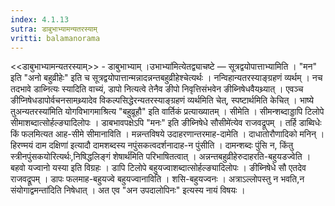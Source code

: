 ```yaml
---
index: 4.1.13
sutra: डाबुभाभ्यामन्यतरस्याम्‌
vritti: balamanorama
---
```


<<डाबुभाभ्यामन्यतरस्याम्>> - डाबुभाभ्याम् ।उभाभ्या॑मित्येतद्व्याचष्टे — सूत्रद्वयोपात्ताभ्यामिति । "मन" इति "अनो बहुव्रीहेः" इति च सूत्रद्वयोपात्तान्मन्नादन्नन्तबहुव्रीहेश्चेत्यर्थः । नन्विहान्यतरस्याङ्ग्रहणं व्यर्थम् । नच तदभावे डाब्नित्यः स्यादिति वाच्यं, डापो नित्यत्वे तेनैव ङीपो निवृत्तिसंभवेन ङीब्निषेधवैयथ्र्यात् । एवञ्च ङीप्निषेधडापोर्वचनसामथ्र्यादेव विकल्पसिद्धेरन्यतरस्याङ्ग्रहणं व्यर्थमिति चेत्, स्पष्टार्थमिति केचित् । भाष्ये तुअन्यतरस्या॑मिति योगविभागमाश्रित्य "बहुव्रूहौ" इति वार्तिकं प्रत्याख्यातम् । सीमेति । सीमन्शब्दाड्डापि टिलोपे सीमाशब्दात्सोर्हल्ङ्यादिलोपः । डाबभावपक्षेऽपि "मनः" इति ङीब्निषेधे सौसीमे॑त्येव राजवद्रूपम् । तर्हि डाब्विधेः किं फलमित्यत आह-सीमे सीमानाविति । मन्नन्तविषये उदाहरणान्तरमाह-दामेति । दाधातोरौणादिको मनिन् ।हिरण्मयं दाम दक्षिणा॑ इत्यादौ दामशब्दस्य नपुंसकत्वदर्शनादाह-न पुंसीति । दामन्शब्दः पुंसि न, किंतु स्त्रीनपुंसकयोरित्यर्थः,निषिद्धलिङ्गं शेषार्थ॑मिति परिभाषितत्वात् । अन्नन्तबहुव्रीहेरुदाहरति-बहुयडज्वेति । बहवो यज्वानो यस्या इति विग्रहः । डापि टिलोपे बहुयज्वाशब्दात्सोर्हल्ङ्यादिलोपः । ङीब्निषेधे सौ एतदेव राजवद्रूपम् । डापः फलमाह-बहुयज्वे बहुयज्वानाविति । शसि-बहुयज्वनः । अत्राऽल्लोपस्तु न भवति,न संयोगाद्वमन्ता॑दिति निषेधात् । अत एव "अन उपदालोपिनः" इत्यस्य नायं विषयः ।